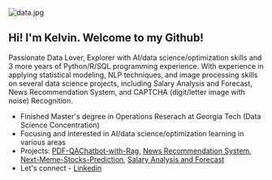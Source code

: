 
![data.jpg](https://github.com/TeKaiChou/TeKaiChou/blob/bd4098f16fdcdfafdf436bf2306148fe1b497cbe/data.jpg)

## Hi! I'm Kelvin. Welcome to my Github!

Passionate Data Lover, Explorer with AI/data science/optimization skills and 3 more years of Python/R/SQL programming experience. With experience in applying statistical modeling, NLP techniques, and image processing skills on several data science projects, including Salary Analysis and Forecast, News Recommendation System, and CAPTCHA (digit/letter image with noise) Recognition. 

- Finished Master's degree in Operations Reserach at Georgia Tech (Data Science Concentration)
- Focusing and interested in AI/data science/optimization learning in various areas
- Projects: [PDF-QAChatbot-with-Rag](https://github.com/TeKaiChou/PDF-QAChatbot-with-Rag), [News Recommendation System](https://github.com/TeKaiChou/News-Recommender-System), [Next-Meme-Stocks-Prediction](https://github.com/TeKaiChou/Next-Meme-Stocks-Prediction.git), [Salary Analysis and Forecast](https://github.com/TeKaiChou/Salary-Analysis-and-Forecast)
- Let's connect - [Linkedin](https://www.linkedin.com/in/tekaichou/)
